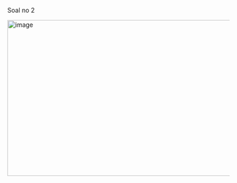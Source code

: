 Soal no 2

<img width="709" height="353" alt="image" src="https://github.com/user-attachments/assets/a9897d5d-e44c-4b65-8ab7-d4f5bc95f3f2" />

